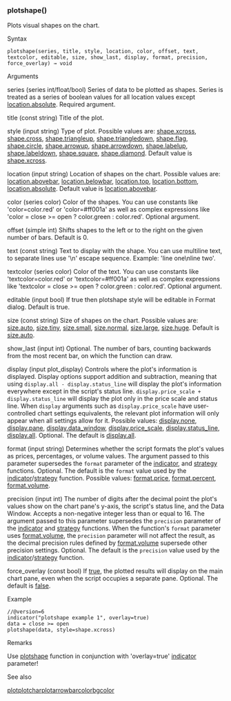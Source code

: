 ### plotshape()

Plots visual shapes on the chart.

Syntax

```
plotshape(series, title, style, location, color, offset, text, textcolor, editable, size, show_last, display, format, precision, force_overlay) → void
```

Arguments

series (series int/float/bool) Series of data to be plotted as shapes. Series is treated as a series of boolean values for all location values except [location.absolute](#const_location.absolute). Required argument.

title (const string) Title of the plot.

style (input string) Type of plot. Possible values are: [shape.xcross](#const_shape.xcross), [shape.cross](#const_shape.cross), [shape.triangleup](#const_shape.triangleup), [shape.triangledown](#const_shape.triangledown), [shape.flag](#const_shape.flag), [shape.circle](#const_shape.circle), [shape.arrowup](#const_shape.arrowup), [shape.arrowdown](#const_shape.arrowdown), [shape.labelup](#const_shape.labelup), [shape.labeldown](#const_shape.labeldown), [shape.square](#const_shape.square), [shape.diamond](#const_shape.diamond). Default value is [shape.xcross](#const_shape.xcross).

location (input string) Location of shapes on the chart. Possible values are: [location.abovebar](#const_location.abovebar), [location.belowbar](#const_location.belowbar), [location.top](#const_location.top), [location.bottom](#const_location.bottom), [location.absolute](#const_location.absolute). Default value is [location.abovebar](#const_location.abovebar).

color (series color) Color of the shapes. You can use constants like 'color=color.red' or 'color=#ff001a' as well as complex expressions like 'color = close >= open ? color.green : color.red'. Optional argument.

offset (simple int) Shifts shapes to the left or to the right on the given number of bars. Default is 0.

text (const string) Text to display with the shape. You can use multiline text, to separate lines use '\n' escape sequence. Example: 'line one\nline two'.

textcolor (series color) Color of the text. You can use constants like 'textcolor=color.red' or 'textcolor=#ff001a' as well as complex expressions like 'textcolor = close >= open ? color.green : color.red'. Optional argument.

editable (input bool) If true then plotshape style will be editable in Format dialog. Default is true.

size (const string) Size of shapes on the chart. Possible values are: [size.auto](#const_size.auto), [size.tiny](#const_size.tiny), [size.small](#const_size.small), [size.normal](#const_size.normal), [size.large](#const_size.large), [size.huge](#const_size.huge). Default is [size.auto](#const_size.auto).

show\_last (input int) Optional. The number of bars, counting backwards from the most recent bar, on which the function can draw.

display (input plot\_display) Controls where the plot's information is displayed. Display options support addition and subtraction, meaning that using `display.all - display.status_line` will display the plot's information everywhere except in the script's status line. `display.price_scale + display.status_line` will display the plot only in the price scale and status line. When `display` arguments such as `display.price_scale` have user-controlled chart settings equivalents, the relevant plot information will only appear when all settings allow for it. Possible values: [display.none](#const_display.none), [display.pane](#const_display.pane), [display.data\_window](#const_display.data_window), [display.price\_scale](#const_display.price_scale), [display.status\_line](#const_display.status_line), [display.all](#const_display.all). Optional. The default is [display.all](#const_display.all).

format (input string) Determines whether the script formats the plot's values as prices, percentages, or volume values. The argument passed to this parameter supersedes the `format` parameter of the [indicator](#fun_indicator), and [strategy](#fun_strategy) functions. Optional. The default is the `format` value used by the [indicator](#fun_indicator)/[strategy](#fun_strategy) function. Possible values: [format.price](#const_format.price), [format.percent](#const_format.percent), [format.volume](#const_format.volume).

precision (input int) The number of digits after the decimal point the plot's values show on the chart pane's y-axis, the script's status line, and the Data Window. Accepts a non-negative integer less than or equal to 16. The argument passed to this parameter supersedes the `precision` parameter of the [indicator](#fun_indicator) and [strategy](#fun_strategy) functions. When the function's `format` parameter uses [format.volume](#const_format.volume), the `precision` parameter will not affect the result, as the decimal precision rules defined by [format.volume](#const_format.volume) supersede other precision settings. Optional. The default is the `precision` value used by the [indicator](#fun_indicator)/[strategy](#fun_strategy) function.

force\_overlay (const bool) If [true](#const_true), the plotted results will display on the main chart pane, even when the script occupies a separate pane. Optional. The default is [false](#const_false).

Example

```
//@version=6  
indicator("plotshape example 1", overlay=true)  
data = close >= open  
plotshape(data, style=shape.xcross)
```

Remarks

Use [plotshape](#fun_plotshape) function in conjunction with 'overlay=true' [indicator](#fun_indicator) parameter!

See also

[plot](#fun_plot)[plotchar](#fun_plotchar)[plotarrow](#fun_plotarrow)[barcolor](#fun_barcolor)[bgcolor](#fun_bgcolor)
